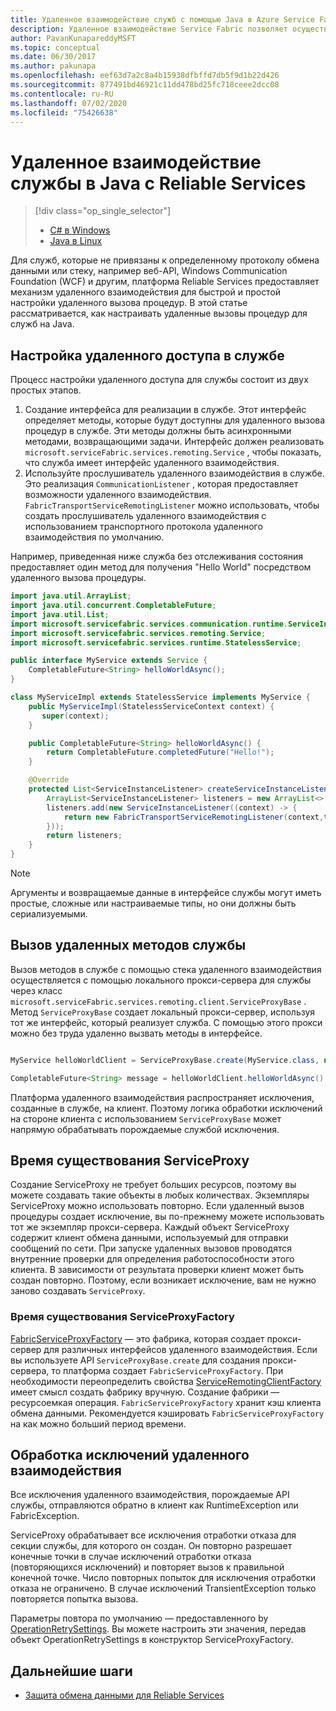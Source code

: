 ```yaml
---
title: Удаленное взаимодействие служб с помощью Java в Azure Service Fabric
description: Удаленное взаимодействие Service Fabric позволяет осуществлять обмен данными между службами и клиентами и службами Java с помощью удаленного вызова процедур.
author: PavanKunapareddyMSFT
ms.topic: conceptual
ms.date: 06/30/2017
ms.author: pakunapa
ms.openlocfilehash: eef63d7a2c8a4b15938dfbffd7db5f9d1b22d426
ms.sourcegitcommit: 877491bd46921c11dd478bd25fc718ceee2dcc08
ms.contentlocale: ru-RU
ms.lasthandoff: 07/02/2020
ms.locfileid: "75426638"
---
```

# <a name="service-remoting-in-java-with-reliable-services"></a>Удаленное взаимодействие службы в Java с Reliable Services
> [!div class="op_single_selector"]
> * [C# в Windows](service-fabric-reliable-services-communication-remoting.md)
> * [Java в Linux](service-fabric-reliable-services-communication-remoting-java.md)
>
>

Для служб, которые не привязаны к определенному протоколу обмена данными или стеку, например веб-API, Windows Communication Foundation (WCF) и другим, платформа Reliable Services предоставляет механизм удаленного взаимодействия для быстрой и простой настройки удаленного вызова процедур.  В этой статье рассматривается, как настраивать удаленные вызовы процедур для служб на Java.

## <a name="set-up-remoting-on-a-service"></a>Настройка удаленного доступа в службе
Процесс настройки удаленного доступа для службы состоит из двух простых этапов.

1. Создание интерфейса для реализации в службе. Этот интерфейс определяет методы, которые будут доступны для удаленного вызова процедур в службе. Эти методы должны быть асинхронными методами, возвращающими задачи. Интерфейс должен реализовать `microsoft.serviceFabric.services.remoting.Service` , чтобы показать, что служба имеет интерфейс удаленного взаимодействия.
2. Используйте прослушиватель удаленного взаимодействия в службе. Это реализация `CommunicationListener` , которая предоставляет возможности удаленного взаимодействия. `FabricTransportServiceRemotingListener` можно использовать, чтобы создать прослушиватель удаленного взаимодействия с использованием транспортного протокола удаленного взаимодействия по умолчанию.

Например, приведенная ниже служба без отслеживания состояния предоставляет один метод для получения "Hello World" посредством удаленного вызова процедуры.

```java
import java.util.ArrayList;
import java.util.concurrent.CompletableFuture;
import java.util.List;
import microsoft.servicefabric.services.communication.runtime.ServiceInstanceListener;
import microsoft.servicefabric.services.remoting.Service;
import microsoft.servicefabric.services.runtime.StatelessService;

public interface MyService extends Service {
    CompletableFuture<String> helloWorldAsync();
}

class MyServiceImpl extends StatelessService implements MyService {
    public MyServiceImpl(StatelessServiceContext context) {
       super(context);
    }

    public CompletableFuture<String> helloWorldAsync() {
        return CompletableFuture.completedFuture("Hello!");
    }

    @Override
    protected List<ServiceInstanceListener> createServiceInstanceListeners() {
        ArrayList<ServiceInstanceListener> listeners = new ArrayList<>();
        listeners.add(new ServiceInstanceListener((context) -> {
            return new FabricTransportServiceRemotingListener(context,this);
        }));
        return listeners;
    }
}
```

> [!NOTE]
> Аргументы и возвращаемые данные в интерфейсе службы могут иметь простые, сложные или настраиваемые типы, но они должны быть сериализуемыми.
>
>

## <a name="call-remote-service-methods"></a>Вызов удаленных методов службы
Вызов методов в службе с помощью стека удаленного взаимодействия осуществляется с помощью локального прокси-сервера для службы через класс `microsoft.serviceFabric.services.remoting.client.ServiceProxyBase` . Метод `ServiceProxyBase` создает локальный прокси-сервер, используя тот же интерфейс, который реализует служба. С помощью этого прокси можно без труда удаленно вызвать методы в интерфейсе.

```java

MyService helloWorldClient = ServiceProxyBase.create(MyService.class, new URI("fabric:/MyApplication/MyHelloWorldService"));

CompletableFuture<String> message = helloWorldClient.helloWorldAsync();

```

Платформа удаленного взаимодействия распространяет исключения, созданные в службе, на клиент. Поэтому логика обработки исключений на стороне клиента с использованием `ServiceProxyBase` может напрямую обрабатывать порождаемые службой исключения.

## <a name="service-proxy-lifetime"></a>Время существования ServiceProxy
Создание ServiceProxy не требует больших ресурсов, поэтому вы можете создавать такие объекты в любых количествах. Экземпляры ServiceProxy можно использовать повторно. Если удаленный вызов процедуры создает исключение, вы по-прежнему можете использовать тот же экземпляр прокси-сервера. Каждый объект ServiceProxy содержит клиент обмена данными, используемый для отправки сообщений по сети. При запуске удаленных вызовов проводятся внутренние проверки для определения работоспособности этого клиента. В зависимости от результата проверки клиент может быть создан повторно. Поэтому, если возникает исключение, вам не нужно заново создавать `ServiceProxy`.

### <a name="serviceproxyfactory-lifetime"></a>Время существования ServiceProxyFactory
[FabricServiceProxyFactory](https://docs.microsoft.com/java/api/microsoft.servicefabric.services.remoting.client.fabricserviceproxyfactory) — это фабрика, которая создает прокси-сервер для различных интерфейсов удаленного взаимодействия. Если вы используете API `ServiceProxyBase.create` для создания прокси-сервера, то платформа создает `FabricServiceProxyFactory`.
При необходимости переопределить свойства [ServiceRemotingClientFactory](https://docs.microsoft.com/java/api/microsoft.servicefabric.services.remoting.client.serviceremotingclientfactory) имеет смысл создать фабрику вручную.
Создание фабрики — ресурсоемкая операция. `FabricServiceProxyFactory` хранит кэш клиента обмена данными.
Рекомендуется кэшировать `FabricServiceProxyFactory` на как можно больший период времени.

## <a name="remoting-exception-handling"></a>Обработка исключений удаленного взаимодействия
Все исключения удаленного взаимодействия, порождаемые API службы, отправляются обратно в клиент как RuntimeException или FabricException.

ServiceProxy обрабатывает все исключения отработки отказа для секции службы, для которого он создан. Он повторно разрешает конечные точки в случае исключений отработки отказа (повторяющихся исключений) и повторяет вызов к правильной конечной точке. Число повторных попыток для исключения отработки отказа не ограничено.
В случае исключений TransientException только повторяется попытка вызова.

Параметры повтора по умолчанию — предоставленного by [OperationRetrySettings](https://docs.microsoft.com/java/api/microsoft.servicefabric.services.communication.client.operationretrysettings).
Вы можете настроить эти значения, передав объект OperationRetrySettings в конструктор ServiceProxyFactory.

## <a name="next-steps"></a>Дальнейшие шаги
* [Защита обмена данными для Reliable Services](service-fabric-reliable-services-secure-communication-java.md)

